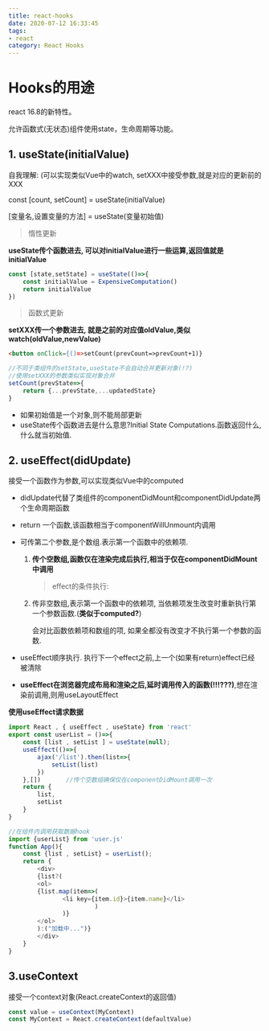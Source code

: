 ```yaml
---
title: react-hooks
date: 2020-07-12 16:33:45
tags:
- react
category: React Hooks
---
```


# Hooks的用途

react 16.8的新特性。

允许函数式(无状态)组件使用state，生命周期等功能。

## 1. useState(initialValue)

自我理解: (可以实现类似Vue中的watch, setXXX中接受参数,就是对应的更新前的XXX

const [count, setCount] = useState(initialValue)

[变量名,设置变量的方法] = useState(变量初始值)

> 惰性更新

**useState传个函数进去, 可以对initialValue进行一些运算,返回值就是initialValue**

```js
const [state,setState] = useState(()=>{
    const initialValue = ExpensiveComputation()
    return initialValue
})
```

> 函数式更新

**setXXX传一个参数进去, 就是之前的对应值oldValue,类似watch(oldValue,newValue)**

````html
<button onClick={()=>setCount(prevCount=>prevCount+1)}
````

```js
//不同于类组件的setState,useState不会自动合并更新对象(!?)
//使用setXXX的参数类似实现对象合并
setCount(prevState=>{
    return {...prevState,...updatedState}
}
```

* 如果初始值是一个对象,则不能局部更新
* useState传个函数进去是什么意思?Initial State Computations.函数返回什么,什么就当初始值.

## 2. useEffect(didUpdate)

接受一个函数作为参数,可以实现类似Vue中的computed

* didUpdate代替了类组件的componentDidMount和componentDidUpdate两个生命周期函数

* return 一个函数,该函数相当于componentWillUnmount内调用

* 可传第二个参数,是个数组.表示第一个函数中的依赖项. 

  1. **传个空数组,函数仅在渲染完成后执行,相当于仅在componentDidMount中调用**

     > effect的条件执行:

  2. 传非空数组,表示第一个函数中的依赖项, 当依赖项发生改变时重新执行第一个参数函数.(**类似于computed?**)

     会对比函数依赖项和数组的项, 如果全都没有改变才不执行第一个参数的函数.

* useEffect顺序执行. 执行下一个effect之前,上一个(如果有return)effect已经被清除

* **useEffect在浏览器完成布局和渲染之后,延时调用传入的函数(!!!???)**,想在渲染前调用,则用useLayoutEffect

**使用useEffect请求数据**

```js
import React , { useEffect , useState} from 'react'
export const userList = ()=>{
    const [list , setList ] = useState(null);
    useEffect(()=>{
        ajax('/list').then(list=>{
            setList(list)
        })
    },[])       //传个空数组确保仅在componentDidMount调用一次
    return {
        list,
        setList
    }
}

//在组件内调用获取数据hook
import {userList} from 'user.js'
function App(){
    const {list , setList} = userList();
    return {
        <div>
        {list?(
        <ol>
        {list.map(item=>(
               <li key={item.id}>{item.name}</li>
                        )
               )}
        </ol>
        ):("加载中...")}
        </div>
    }
}
```



## 3.useContext

接受一个context对象(React.createContext的返回值)

```js
const value = useContext(MyContext)
const MyContext = React.createContext(defaultValue)
```

